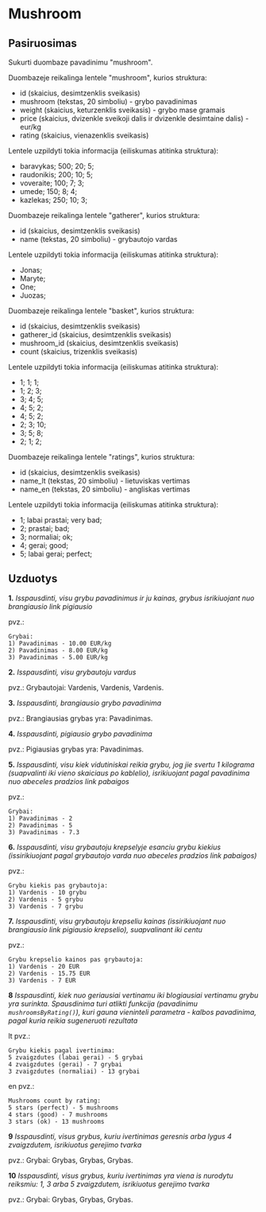 # Mushroom

## Pasiruosimas

Sukurti duombaze pavadinimu "mushroom".

Duombazeje reikalinga lentele "mushroom", kurios struktura:

- id (skaicius, desimtzenklis sveikasis)
- mushroom (tekstas, 20 simboliu) - grybo pavadinimas
- weight (skaicius, keturzenklis sveikasis) - grybo mase gramais
- price (skaicius, dvizenkle sveikoji dalis ir dvizenkle desimtaine dalis) - eur/kg
- rating (skaicius, vienazenklis sveikasis)

Lentele uzpildyti tokia informacija (eiliskumas atitinka struktura):

- baravykas; 500; 20; 5;
- raudonikis; 200; 10; 5;
- voveraite; 100; 7; 3;
- umede; 150; 8; 4;
- kazlekas; 250; 10; 3;

Duombazeje reikalinga lentele "gatherer", kurios struktura:

- id (skaicius, desimtzenklis sveikasis)
- name (tekstas, 20 simboliu) - grybautojo vardas

Lentele uzpildyti tokia informacija (eiliskumas atitinka struktura):

- Jonas;
- Maryte;
- One;
- Juozas;

Duombazeje reikalinga lentele "basket", kurios struktura:

- id (skaicius, desimtzenklis sveikasis)
- gatherer_id (skaicius, desimtzenklis sveikasis)
- mushroom_id (skaicius, desimtzenklis sveikasis)
- count (skaicius, trizenklis sveikasis)

Lentele uzpildyti tokia informacija (eiliskumas atitinka struktura):

- 1; 1; 1;
- 1; 2; 3;
- 3; 4; 5;
- 4; 5; 2;
- 4; 5; 2;
- 2; 3; 10;
- 3; 5; 8;
- 2; 1; 2;

Duombazeje reikalinga lentele "ratings", kurios struktura:

- id (skaicius, desimtzenklis sveikasis)
- name_lt (tekstas, 20 simboliu) - lietuviskas vertimas
- name_en (tekstas, 20 simboliu) - angliskas vertimas

Lentele uzpildyti tokia informacija (eiliskumas atitinka struktura):

- 1; labai prastai; very bad;
- 2; prastai; bad;
- 3; normaliai; ok;
- 4; gerai; good;
- 5; labai gerai; perfect;

## Uzduotys

**1.** _Isspausdinti, visu grybu pavadinimus ir ju kainas, grybus isrikiuojant nuo brangiausio link pigiausio_

pvz.:

```
Grybai:
1) Pavadinimas - 10.00 EUR/kg
2) Pavadinimas - 8.00 EUR/kg
3) Pavadinimas - 5.00 EUR/kg
```

**2.** _Isspausdinti, visu grybautoju vardus_

pvz.: Grybautojai: Vardenis, Vardenis, Vardenis.

**3.** _Isspausdinti, brangiausio grybo pavadinima_

pvz.: Brangiausias grybas yra: Pavadinimas.

**4.** _Isspausdinti, pigiausio grybo pavadinima_

pvz.: Pigiausias grybas yra: Pavadinimas.

**5.** _Isspausdinti, visu kiek vidutiniskai reikia grybu, jog jie svertu 1 kilograma (suapvalinti iki vieno skaiciaus po kablelio), isrikiuojant pagal pavadinima nuo abeceles pradzios link pabaigos_

pvz.:

```
Grybai:
1) Pavadinimas - 2
2) Pavadinimas - 5
3) Pavadinimas - 7.3
```

**6.** _Isspausdinti, visu grybautoju krepselyje esanciu grybu kiekius (issirikiuojant pagal grybautojo varda nuo abeceles pradzios link pabaigos)_

pvz.:

```
Grybu kiekis pas grybautoja:
1) Vardenis - 10 grybu
2) Vardenis - 5 grybu
3) Vardenis - 7 grybu
```

**7.** _Isspausdinti, visu grybautoju krepseliu kainas (issirikiuojant nuo brangiausio link pigiausio krepselio), suapvalinant iki centu_

pvz.:

```
Grybu krepselio kainos pas grybautoja:
1) Vardenis - 20 EUR
2) Vardenis - 15.75 EUR
3) Vardenis - 7 EUR
```

**8** _Isspausdinti, kiek nuo geriausiai vertinamu iki blogiausiai vertinamu grybu yra surinkta. Spausdinima turi atlikti funkcija (pavadinimu `mushroomsByRating()`), kuri gauna vieninteli parametra - kalbos pavadinima, pagal kuria reikia sugeneruoti rezultata_

lt pvz.:

```
Grybu kiekis pagal ivertinima:
5 zvaigzdutes (labai gerai) - 5 grybai
4 zvaigzdutes (gerai) - 7 grybai
3 zvaigzdutes (normaliai) - 13 grybai
```

en pvz.:

```
Mushrooms count by rating:
5 stars (perfect) - 5 mushrooms
4 stars (good) - 7 mushrooms
3 stars (ok) - 13 mushrooms
```

**9** _Isspausdinti, visus grybus, kuriu ivertinimas geresnis arba lygus 4 zvaigzdutem, isrikiuotus gerejimo tvarka_

pvz.: Grybai: Grybas, Grybas, Grybas.

**10** _Isspausdinti, visus grybus, kuriu ivertinimas yra viena is nurodytu reiksmiu: 1, 3 arba 5 zvaigzdutem, isrikiuotus gerejimo tvarka_

pvz.: Grybai: Grybas, Grybas, Grybas.
